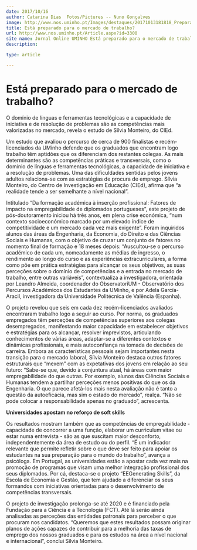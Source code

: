 ```yaml
---
date: 2017/10/16
author: Catarina Dias  Fotos/Pictures -- Nuno Gonçalves
image: http://www.nos.uminho.pt/Images/destaques/20171013181818_Preparadomercadonastroeniyadevushkalico7089.jpg
title: Está preparado para o mercado de trabalho?
url: http://www.nos.uminho.pt/Article.aspx?id=3300
site name: Jornal Online UMINHO Está preparado para o mercado de trabalho?
description: 

type: article

---
```

# Está preparado para o mercado de trabalho?




O domínio de línguas e ferramentas tecnológicas e a capacidade de iniciativa e de resolução de problemas são as competências mais valorizadas no mercado, revela o estudo de Sílvia Monteiro, do CIEd.

Um estudo que avaliou o percurso de cerca de 900 finalistas e recém-licenciados da UMinho defende que os graduados que encontram logo trabalho têm aptidões que os diferenciam dos restantes colegas. As mais determinantes são as competências práticas e transversais, como o domínio de línguas e ferramentas tecnológicas, a capacidade de iniciativa e a resolução de problemas. Uma das dificuldades sentidas pelos jovens adultos relaciona-se com as estratégias de procura de emprego. Sílvia Monteiro, do Centro de Investigação em Educação (CIEd), afirma que “a realidade tende a ser semelhante a nível nacional”.



Intitulado “Da formação académica à inserção profissional: Fatores de impacto na empregabilidade de diplomados portugueses”, este projeto de pós-doutoramento iniciou há três anos, em plena crise económica, “num contexto socioeconómico marcado por um elevado índice de competitividade e um mercado cada vez mais exigente”. Foram inquiridos alunos das áreas da Engenharia, da Economia, do Direito e das Ciências Sociais e Humanas, com o objetivo de cruzar um conjunto de fatores no momento final de formação e 18 meses depois: “Auscultou-se o percurso académico de cada um, nomeadamente as médias de ingresso, o rendimento ao longo do curso e as experiências extracurriculares, a forma como põe em prática estratégias para alcançar os seus objetivos, as suas perceções sobre o domínio de competências e a entrada no mercado de trabalho, entre outras variáveis”, contextualiza a investigadora, orientada por Leandro Almeida, coordenador do ObservatoriUM - Observatório dos Percursos Académicos dos Estudantes da UMinho, e por Adela García-Aracil, investigadora da Universidade Politécnica de Valência (Espanha).



O projeto revelou que seis em cada dez recém-licenciados avaliados encontraram trabalho logo a seguir ao curso. Por norma, os graduados empregados têm perceções de competências superiores aos colegas desempregados, manifestando maior capacidade em estabelecer objetivos e estratégias para os alcançar, resolver imprevistos, articulando conhecimentos de várias áreas, adaptar-se a diferentes contextos e dinâmicas profissionais, e mais autoconfiança na tomada de decisões de carreira. Embora as características pessoais sejam importantes nesta transição para o mercado laboral, Sílvia Monteiro destaca outros fatores estruturais que “mexem” com as expetativas dos jovens em relação ao seu futuro: “Sabe-se que, devido à conjuntura atual, há áreas com maior empregabilidade do que outras. Por exemplo, alunos das Ciências Sociais e Humanas tendem a partilhar perceções menos positivas do que os da Engenharia. O que parece afetá-los mais nesta avaliação não é tanto a questão da autoeficácia, mas sim o estado do mercado”, realça. “Não se pode colocar a responsabilidade apenas no graduado”, acrescenta.

**Universidades apostam no reforço de soft skills** 


Os resultados mostram também que as competências de empregabilidade - capacidade de concorrer a uma função, elaborar um curriculum vitae ou estar numa entrevista - são as que suscitam maior desconforto, independentemente da área de estudo ou do perfil. “É um indicador relevante que permite refletir sobre o que deve ser feito para apoiar os estudantes na sua preparação para o mundo do trabalho”, avança a psicóloga. Em Portugal, as universidades estão a apostar cada vez mais na promoção de programas que visam uma melhor integração profissional dos seus diplomados. Por cá, destaca-se o projeto “EEGenerating Skills”, da Escola de Economia e Gestão, que tem ajudado a diferenciar os seus formandos com iniciativas orientadas para o desenvolvimento de competências transversais. 



O projeto de investigação prolonga-se até 2020 e é financiado pela Fundação para a Ciência e a Tecnologia (FCT). Até lá serão ainda analisadas as perceções das entidades patronais para perceber o que procuram nos candidatos. “Queremos que estes resultados possam originar planos de ações capazes de contribuir para a melhoria das taxas de emprego dos nossos graduados e para os estudos na área a nível nacional e internacional”, conclui Sílvia Monteiro.
